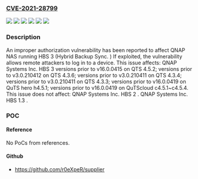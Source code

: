 ### [CVE-2021-28799](https://cve.mitre.org/cgi-bin/cvename.cgi?name=CVE-2021-28799)
![](https://img.shields.io/static/v1?label=Product&message=HBS%201.3&color=blue)
![](https://img.shields.io/static/v1?label=Product&message=HBS%202&color=blue)
![](https://img.shields.io/static/v1?label=Product&message=HBS%203&color=blue)
![](https://img.shields.io/static/v1?label=Version&message=!%20all%20versions%20&color=brighgreen)
![](https://img.shields.io/static/v1?label=Version&message=%3C%20v16.0.0415%20&color=brighgreen)
![](https://img.shields.io/static/v1?label=Vulnerability&message=CWE-285%20Improper%20Authorization&color=brighgreen)

### Description

An improper authorization vulnerability has been reported to affect QNAP NAS running HBS 3 (Hybrid Backup Sync. ) If exploited, the vulnerability allows remote attackers to log in to a device. This issue affects: QNAP Systems Inc. HBS 3 versions prior to v16.0.0415 on QTS 4.5.2; versions prior to v3.0.210412 on QTS 4.3.6; versions prior to v3.0.210411 on QTS 4.3.4; versions prior to v3.0.210411 on QTS 4.3.3; versions prior to v16.0.0419 on QuTS hero h4.5.1; versions prior to v16.0.0419 on QuTScloud c4.5.1~c4.5.4. This issue does not affect: QNAP Systems Inc. HBS 2 . QNAP Systems Inc. HBS 1.3 .

### POC

#### Reference
No PoCs from references.

#### Github
- https://github.com/r0eXpeR/supplier

